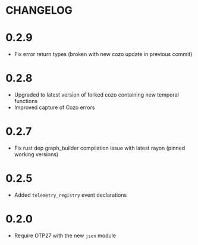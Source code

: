 # CHANGELOG
# 0.2.9
* Fix error return types (broken with new cozo update in previous commit)

# 0.2.8
* Upgraded to latest version of forked cozo containing new temporal functions
* Improved capture of Cozo errors

# 0.2.7
* Fix rust dep graph_builder compilation issue with latest rayon (pinned working versions)

# 0.2.5
* Added `telemetry_registry` event declarations
# 0.2.0
* Require OTP27 with the new `json` module
